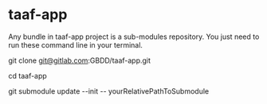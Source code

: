 taaf-app
=====
Any bundle in taaf-app project is a sub-modules repository.
You just need to run these command line in your terminal.

git clone git@gitlab.com:GBDD/taaf-app.git

cd taaf-app

git submodule update --init -- yourRelativePathToSubmodule
